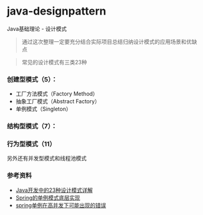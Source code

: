 # java-designpattern
Java基础理论 - 设计模式

> 通过这次整理一定要充分结合实际项目总结归纳设计模式的应用场景和优缺点

> 常见的设计模式有三类23种

### 创建型模式（5）：
- 工厂方法模式（Factory Method）
- 抽象工厂模式（Abstract Factory）
- 单例模式（Singleton）


### 结构型模式（7）：

### 行为型模式（11）

另外还有并发型模式和线程池模式





### 参考资料

 - [Java开发中的23种设计模式详解](http://blog.csdn.net/doymm2008/article/details/13288067)
 - [Spring的单例模式底层实现](http://blog.csdn.net/cs408/article/details/48982085)
 - [spring单例在高并发下可能出现的错误](http://www.cnblogs.com/atwanli/articles/4740184.html)

